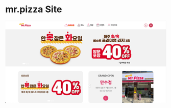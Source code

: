 # mr.pizza Site 
<img src="https://raw.githubusercontent.com/kebab000/mr.pizza/main/images/p1.png" />

